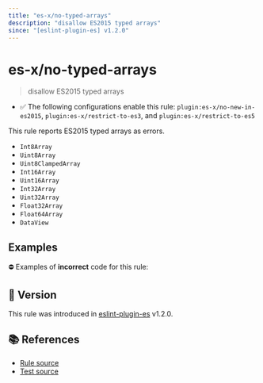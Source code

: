 ```yaml
---
title: "es-x/no-typed-arrays"
description: "disallow ES2015 typed arrays"
since: "[eslint-plugin-es] v1.2.0"
---
```


# es-x/no-typed-arrays
> disallow ES2015 typed arrays

- ✅ The following configurations enable this rule: `plugin:es-x/no-new-in-es2015`, `plugin:es-x/restrict-to-es3`, and `plugin:es-x/restrict-to-es5`

This rule reports ES2015 typed arrays as errors.

- `Int8Array`
- `Uint8Array`
- `Uint8ClampedArray`
- `Int16Array`
- `Uint16Array`
- `Int32Array`
- `Uint32Array`
- `Float32Array`
- `Float64Array`
- `DataView`

## Examples

⛔ Examples of **incorrect** code for this rule:

<eslint-playground type="bad" code="/*eslint es-x/no-typed-arrays: error */
let numbers = new Int32Array(10)
" />

## 🚀 Version

This rule was introduced in [eslint-plugin-es] v1.2.0.

[eslint-plugin-es]: https://github.com/mysticatea/eslint-plugin-es

## 📚 References

- [Rule source](https://github.com/ota-meshi/eslint-plugin-es-x/blob/master/lib/rules/no-typed-arrays.js)
- [Test source](https://github.com/ota-meshi/eslint-plugin-es-x/blob/master/tests/lib/rules/no-typed-arrays.js)

